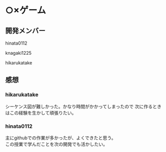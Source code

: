 # ○×ゲーム

## 開発メンバー
hinata0112

knagaki1225

hikarukatake

## 感想

### hikarukatake
シーケンス図が難しかった。かなり時間がかかってしまったので
次に作るときはこの経験を生かして頑張りたい。

### hinata0112
主にgithubでの作業が多かったが、よくできたと思う。  
この授業で学んだことを次の開発でも活かしたい。

